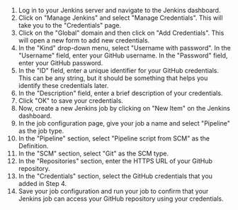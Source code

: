 1. Log in to your Jenkins server and navigate to the Jenkins dashboard.
2. Click on "Manage Jenkins" and select "Manage Credentials". This will take you to the "Credentials" page.
3. Click on the "Global" domain and then click on "Add Credentials". This will open a new form to add new credentials.
4. In the "Kind" drop-down menu, select "Username with password". In the "Username" field, enter your GitHub username. In the "Password" field, enter your GitHub password.
5. In the "ID" field, enter a unique identifier for your GitHub credentials. This can be any string, but it should be something that helps you identify these credentials later.
6. In the "Description" field, enter a brief description of your credentials.
7. Click "OK" to save your credentials.
8. Now, create a new Jenkins job by clicking on "New Item" on the Jenkins dashboard.
9. In the job configuration page, give your job a name and select "Pipeline" as the job type.
10. In the "Pipeline" section, select "Pipeline script from SCM" as the Definition.
11. In the "SCM" section, select "Git" as the SCM type.
12. In the "Repositories" section, enter the HTTPS URL of your GitHub repository.
13. In the "Credentials" section, select the GitHub credentials that you added in Step 4.
14. Save your job configuration and run your job to confirm that your Jenkins job can access your GitHub repository using your credentials.
